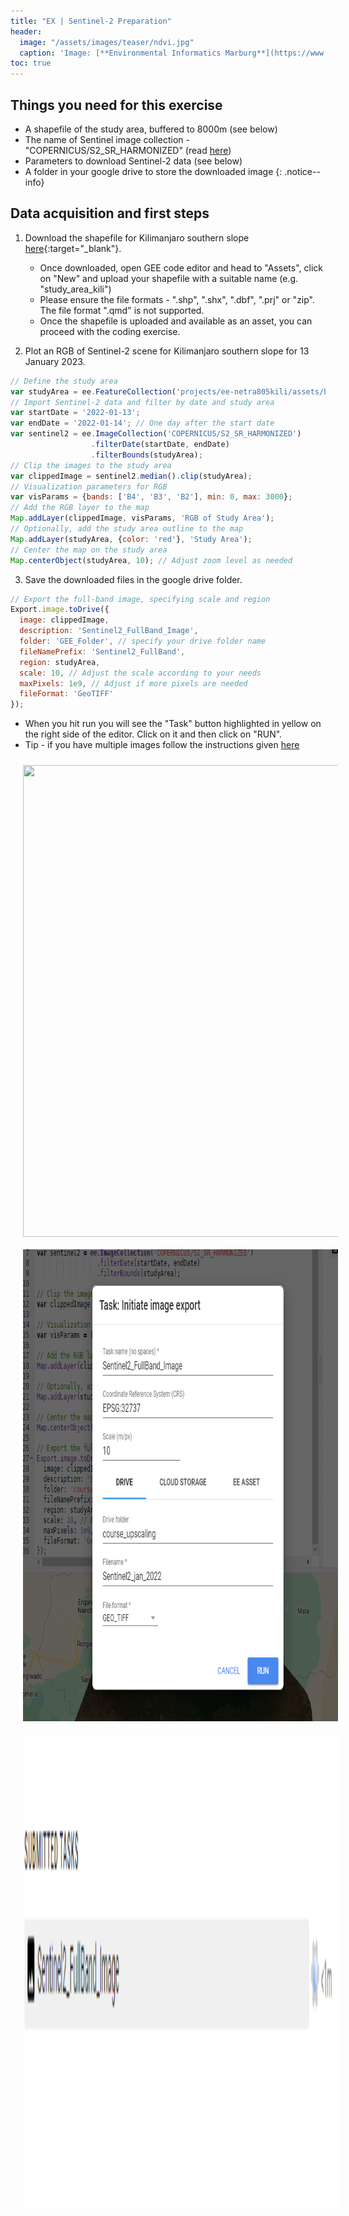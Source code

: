 ```yaml
---
title: "EX | Sentinel-2 Preparation"
header:
  image: "/assets/images/teaser/ndvi.jpg"
  caption: 'Image: [**Environmental Informatics Marburg**](https://www.uni-marburg.de/en/fb19/disciplines/physisch/environmentalinformatics){:target="_blank"}'
toc: true  
---
```


## Things you need for this exercise
* A shapefile of the study area, buffered to 8000m (see below)
* The name of Sentinel image collection - "COPERNICUS/S2_SR_HARMONIZED" (read [here](https://developers.google.com/earth-engine/datasets/catalog/COPERNICUS_S2_SR_HARMONIZED)) 
* Parameters to download Sentinel-2 data  (see below)
* A folder in your google drive to store the downloaded image
{: .notice--info}


## Data acquisition and first steps

1. Download the shapefile for Kilimanjaro southern slope [here](http://85.214.102.111/kili_data/){:target="_blank"}.
	* Once downloaded, open GEE code editor and head to "Assets", click on "New" and upload your shapefile with a suitable name (e.g. "study_area_kili") 
	* Please ensure the file formats - ".shp", ".shx", ".dbf", ".prj" or "zip". The file format ".qmd" is not supported. 
	* Once the shapefile is uploaded and available as an asset, you can proceed with the coding exercise.

2. Plot an RGB of Sentinel-2 scene for Kilimanjaro southern slope for 13 January 2023. 
   
```js
// Define the study area
var studyArea = ee.FeatureCollection('projects/ee-netra805kili/assets/buffered_8000m_veg_aug1_kili_ses')
// Import Sentinel-2 data and filter by date and study area
var startDate = '2022-01-13';
var endDate = '2022-01-14'; // One day after the start date
var sentinel2 = ee.ImageCollection('COPERNICUS/S2_SR_HARMONIZED')
                  .filterDate(startDate, endDate)
                  .filterBounds(studyArea);
// Clip the images to the study area
var clippedImage = sentinel2.median().clip(studyArea);
// Visualization parameters for RGB
var visParams = {bands: ['B4', 'B3', 'B2'], min: 0, max: 3000};
// Add the RGB layer to the map
Map.addLayer(clippedImage, visParams, 'RGB of Study Area');
// Optionally, add the study area outline to the map
Map.addLayer(studyArea, {color: 'red'}, 'Study Area');
// Center the map on the study area
Map.centerObject(studyArea, 10); // Adjust zoom level as needed
```

3. Save the downloaded files in the google drive folder.

```js
// Export the full-band image, specifying scale and region
Export.image.toDrive({
  image: clippedImage,
  description: 'Sentinel2_FullBand_Image',
  folder: 'GEE_Folder', // specify your drive folder name
  fileNamePrefix: 'Sentinel2_FullBand',
  region: studyArea,
  scale: 10, // Adjust the scale according to your needs
  maxPixels: 1e9, // Adjust if more pixels are needed
  fileFormat: 'GeoTIFF'
});
```
* When you hit run you will see the "Task" button highlighted in yellow on the right side of the editor. Click on it and then click on "RUN". 
* Tip - if you have multiple images follow the instructions given [here](https://benny.istan.to/blog/20220319-batch-task-execution-in-google-earth-engine-code-editor)

<img src="task_gee.png" width="1280" height="755" align="centre" vspace="10" hspace="20">

<img src="gee_download.png" width="1280" height="755" align="centre" vspace="10" hspace="20">

<img src="gee_task_running.png" width="1280" height="755" align="centre" vspace="10" hspace="20">



